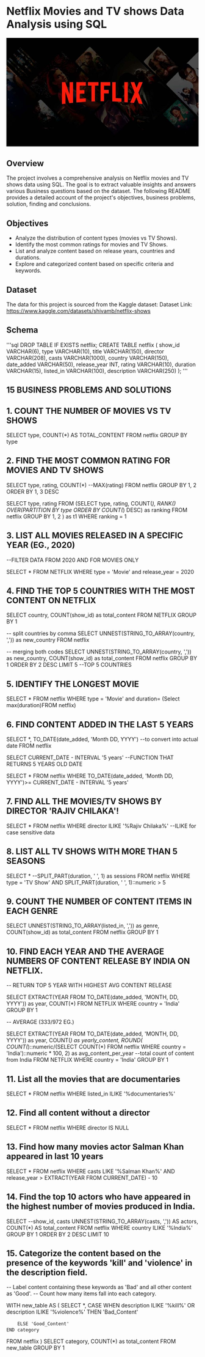 # Netflix Movies and TV shows Data Analysis using SQL
![Netflix Logo](https://github.com/fanTaestic/netflix_sql_project/blob/main/Netflix%20frenar%C3%A1%20a%20los%20usuarios%20que%20comparten%20la%20contrase%C3%B1a.jpeg)

## Overview
The project involves a comprehensive analysis on Netflix movies and TV shows data using SQL. The goal is to extract valuable insights and answers various Business questions based on the dataset. The following README provides a detailed account of the project's objectives, business problems, solution, finding and conclusions.

## Objectives
- Analyze the distribution of content types (movies vs TV Shows).
- Identify the most common ratings for movies and TV Shows.
- List and analyze content based on release years, countries and durations.
- Explore and categorized content based on specific criteria and keywords.

## Dataset
The data for this project is sourced from the Kaggle dataset:
Dataset Link: https://www.kaggle.com/datasets/shivamb/netflix-shows

## Schema
'''sql
DROP TABLE IF EXISTS netflix;
CREATE TABLE netflix
(
   show_id	VARCHAR(6),
   type VARCHAR(10),
   title VARCHAR(150),
   director	VARCHAR(208),
   casts VARCHAR(1000),
   country VARCHAR(150),
   date_added VARCHAR(50),
   release_year	INT,
   rating VARCHAR(10),
   duration	VARCHAR(15),
   listed_in VARCHAR(100),
   description VARCHAR(250)
);
'''

## 15 BUSINESS PROBLEMS AND SOLUTIONS

## 1. COUNT THE NUMBER OF MOVIES VS TV SHOWS

SELECT type,
COUNT(*) AS TOTAL_CONTENT
FROM netflix
GROUP BY type

## 2. FIND THE MOST COMMON RATING FOR MOVIES AND TV SHOWS

SELECT 
    type,
    rating,
COUNT(*)
--MAX(rating)
FROM netflix
GROUP BY 1, 2
ORDER BY 1, 3 DESC



SELECT 
	   type,
	   rating
FROM 
	(SELECT 
	   type,
	   rating,
	   COUNT(*),
	   RANK() OVER(PARTITION BY type ORDER BY COUNT(*) DESC) as ranking
	FROM netflix
	GROUP BY 1, 2
) as t1
WHERE 
	ranking = 1
  
## 3. LIST ALL MOVIES RELEASED IN A SPECIFIC YEAR (EG., 2020)
   --FILTER DATA FROM 2020 AND FOR MOVIES ONLY
   
SELECT * FROM NETFLIX
WHERE 
	type = 'Movie'
	and release_year = 2020

## 4. FIND THE TOP 5 COUNTRIES WITH THE MOST CONTENT ON NETFLIX

SELECT 
	country,
	COUNT(show_id) as total_content
FROM NETFLIX
GROUP BY 1

-- split countries by comma 
SELECT 
	UNNEST(STRING_TO_ARRAY(country, ',')) as new_country
FROM netflix

-- merging both codes
SELECT 
	UNNEST(STRING_TO_ARRAY(country, ',')) as new_country,
	COUNT(show_id) as total_content
FROM netflix
GROUP BY 1
ORDER BY 2 DESC
LIMIT 5 --TOP 5 COUNTRIES



## 5. IDENTIFY THE LONGEST MOVIE

SELECT * FROM netflix
WHERE 
	type = 'Movie'
	and
	duration= (Select max(duration)FROM netflix)

## 6. FIND CONTENT ADDED IN THE LAST 5 YEARS

SELECT *,
	TO_DATE(date_added, 'Month DD, YYYY')   --to convert into actual date
FROM netflix 

SELECT CURRENT_DATE - INTERVAL '5 years' --FUNCTION THAT RETURNS 5 YEARS OLD DATE

SELECT *
FROM netflix 
WHERE 
	TO_DATE(date_added, 'Month DD, YYYY')>= CURRENT_DATE - INTERVAL '5 years'
	

## 7. FIND ALL THE MOVIES/TV SHOWS BY DIRECTOR 'RAJIV CHILAKA'!

SELECT * FROM netflix
WHERE director ILIKE '%Rajiv Chilaka%'    --ILIKE for case sensitive data



## 8. LIST ALL TV SHOWS WITH MORE THAN 5 SEASONS

SELECT *
	--SPLIT_PART(duration, ' ', 1) as sessions
FROM netflix
WHERE 
	type = 'TV Show'
	AND
	SPLIT_PART(duration, ' ', 1)::numeric > 5 


## 9. COUNT THE NUMBER OF CONTENT ITEMS IN EACH GENRE 

SELECT
	UNNEST(STRING_TO_ARRAY(listed_in, ',')) as genre,
	COUNT(show_id) as total_content
FROM netflix
GROUP BY 1


## 10. FIND EACH YEAR AND THE AVERAGE NUMBERS OF CONTENT RELEASE BY INDIA ON NETFLIX. 
-- RETURN TOP 5 YEAR WITH HIGHEST AVG CONTENT RELEASE

SELECT
	EXTRACT(YEAR FROM TO_DATE(date_added, 'MONTH, DD, YYYY')) as year,
	COUNT(*)
FROM NETFLIX
WHERE country = 'India'
GROUP BY 1

-- AVERAGE (333/972 EG.)

SELECT
	EXTRACT(YEAR FROM TO_DATE(date_added, 'MONTH, DD, YYYY')) as year,
	COUNT(*) as yearly_content,
	ROUND(
	COUNT(*)::numeric/(SELECT COUNT(*) FROM netflix WHERE country = 'India')::numeric * 
	100, 2) as avg_content_per_year
	--total count of content from India
FROM NETFLIX
WHERE country = 'India'
GROUP BY 1


## 11. List all the movies that are documentaries

SELECT * FROM netflix
WHERE
	listed_in ILIKE '%documentaries%'


## 12. Find all content without a director 

SELECT * FROM netflix
WHERE
	director IS NULL


## 13. Find how many movies actor Salman Khan appeared in last 10 years

SELECT * FROM netflix
WHERE
	casts LIKE '%Salman Khan%'
	AND 
	release_year > EXTRACT(YEAR FROM CURRENT_DATE) - 10


## 14. Find the top 10 actors who have appeared in the highest number of movies produced in India.

SELECT 
--show_id, casts
UNNEST(STRING_TO_ARRAY(casts, ',')) AS actors,
COUNT(*) AS total_content
FROM netflix 
WHERE country ILIKE '%India%'
GROUP BY 1
ORDER BY 2 DESC
LIMIT 10



## 15. Categorize the content based on the presence of the keywords 'kill' and 'violence' in the description field.
-- Label content containing these keywords as 'Bad' and all other content as 'Good'. 
-- Count how many items fall into each category.


WITH new_table
AS 
(
SELECT 
*,
	CASE 
	WHEN description ILIKE '%kill%' OR 
		description ILIKE '%violence%' THEN 'Bad_Content'

		ELSE 'Good_Content'
	END category
FROM netflix
)
SELECT
	category,
	COUNT(*) as total_content
FROM new_table
GROUP BY 1
